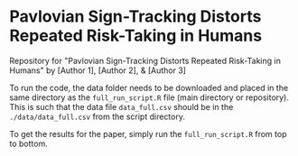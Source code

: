 # Pavlovian Sign-Tracking Distorts Repeated Risk-Taking in Humans

Repository for "Pavlovian Sign-Tracking Distorts Repeated Risk-Taking in Humans" by [Author 1], [Author 2], & [Author 3]

To run the code, the data folder needs to be downloaded and placed in the same directory as the `full_run_script.R` file (main directory or repository). This is such that the data file `data_full.csv` should be in the `./data/data_full.csv` from the script directory.

To get the results for the paper, simply run the `full_run_script.R` from top to bottom.
